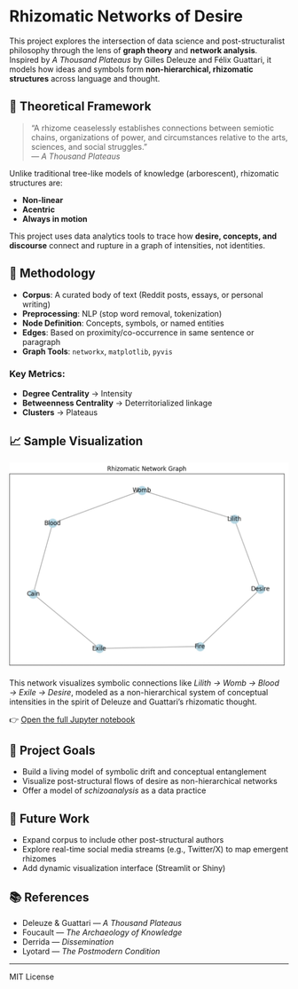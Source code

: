 # Rhizomatic Networks of Desire

This project explores the intersection of data science and post-structuralist philosophy through the lens of **graph theory** and **network analysis**. Inspired by *A Thousand Plateaus* by Gilles Deleuze and Félix Guattari, it models how ideas and symbols form **non-hierarchical, rhizomatic structures** across language and thought.

## 🧠 Theoretical Framework

> “A rhizome ceaselessly establishes connections between semiotic chains, organizations of power, and circumstances relative to the arts, sciences, and social struggles.”  
> — *A Thousand Plateaus*

Unlike traditional tree-like models of knowledge (arborescent), rhizomatic structures are:
- **Non-linear**
- **Acentric**
- **Always in motion**

This project uses data analytics tools to trace how **desire, concepts, and discourse** connect and rupture in a graph of intensities, not identities.

## 🧰 Methodology

- **Corpus**: A curated body of text (Reddit posts, essays, or personal writing)
- **Preprocessing**: NLP (stop word removal, tokenization)
- **Node Definition**: Concepts, symbols, or named entities
- **Edges**: Based on proximity/co-occurrence in same sentence or paragraph
- **Graph Tools**: `networkx`, `matplotlib`, `pyvis`

### Key Metrics:
- **Degree Centrality** → Intensity
- **Betweenness Centrality** → Deterritorialized linkage
- **Clusters** → Plateaus

## 📈 Sample Visualization

![Rhizomatic Concept Graph](images/sample-graph.png)

This network visualizes symbolic connections like *Lilith → Womb → Blood → Exile → Desire*, modeled as a non-hierarchical system of conceptual intensities in the spirit of Deleuze and Guattari’s rhizomatic thought.

👉 [Open the full Jupyter notebook](notebooks/RhizomeGraph.ipynb)

## 📌 Project Goals

- Build a living model of symbolic drift and conceptual entanglement
- Visualize post-structural flows of desire as non-hierarchical networks
- Offer a model of *schizoanalysis* as a data practice

## 🔮 Future Work

- Expand corpus to include other post-structural authors
- Explore real-time social media streams (e.g., Twitter/X) to map emergent rhizomes
- Add dynamic visualization interface (Streamlit or Shiny)

## 📚 References

- Deleuze & Guattari — *A Thousand Plateaus*
- Foucault — *The Archaeology of Knowledge*
- Derrida — *Dissemination*
- Lyotard — *The Postmodern Condition*

---
MIT License
